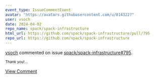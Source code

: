 ```yaml
---
event_type: IssueCommentEvent
avatar: "https://avatars.githubusercontent.com/u/814322?"
user: vsoch
date: 2024-04-02
repo_name: spack/spack-infrastructure
html_url: https://github.com/spack/spack-infrastructure/pull/795
repo_url: https://github.com/spack/spack-infrastructure
---
```


<a href='https://github.com/vsoch' target='_blank'>vsoch</a> commented on issue <a href='https://github.com/spack/spack-infrastructure/pull/795' target='_blank'>spack/spack-infrastructure#795</a>.

<small>Thank you!...</small>

<a href='https://github.com/spack/spack-infrastructure/pull/795' target='_blank'>View Comment</a>